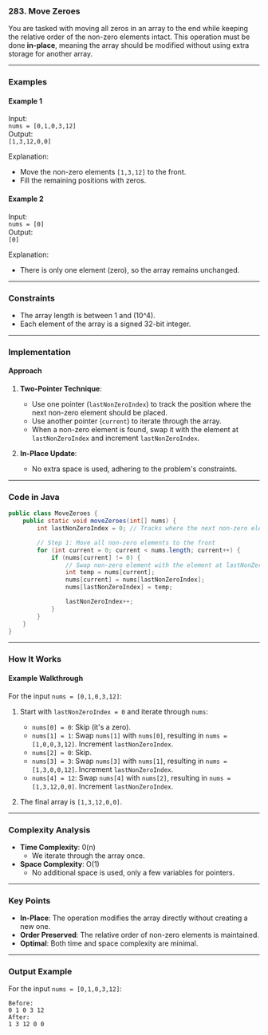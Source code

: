 ### 283. Move Zeroes

You are tasked with moving all zeros in an array to the end while keeping the relative order of the non-zero elements
intact. This operation must be done **in-place**, meaning the array should be modified without using extra storage for
another array.

---

### Examples

#### Example 1

Input:  
`nums = [0,1,0,3,12]`  
Output:  
`[1,3,12,0,0]`

Explanation:

- Move the non-zero elements `[1,3,12]` to the front.
- Fill the remaining positions with zeros.

#### Example 2

Input:  
`nums = [0]`  
Output:  
`[0]`

Explanation:

- There is only one element (zero), so the array remains unchanged.

---

### Constraints

- The array length is between 1 and \(10^4\).
- Each element of the array is a signed 32-bit integer.

---

### Implementation

#### Approach

1. **Two-Pointer Technique**:
    - Use one pointer (`lastNonZeroIndex`) to track the position where the next non-zero element should be placed.
    - Use another pointer (`current`) to iterate through the array.
    - When a non-zero element is found, swap it with the element at `lastNonZeroIndex` and increment `lastNonZeroIndex`.

2. **In-Place Update**:
    - No extra space is used, adhering to the problem's constraints.

---

### Code in Java

```java
public class MoveZeroes {
    public static void moveZeroes(int[] nums) {
        int lastNonZeroIndex = 0; // Tracks where the next non-zero element should go

        // Step 1: Move all non-zero elements to the front
        for (int current = 0; current < nums.length; current++) {
            if (nums[current] != 0) {
                // Swap non-zero element with the element at lastNonZeroIndex
                int temp = nums[current];
                nums[current] = nums[lastNonZeroIndex];
                nums[lastNonZeroIndex] = temp;

                lastNonZeroIndex++;
            }
        }
    }
}
```

---

### How It Works

#### Example Walkthrough

For the input `nums = [0,1,0,3,12]`:

1. Start with `lastNonZeroIndex = 0` and iterate through `nums`:
    - `nums[0] = 0`: Skip (it's a zero).
    - `nums[1] = 1`: Swap `nums[1]` with `nums[0]`, resulting in `nums = [1,0,0,3,12]`. Increment `lastNonZeroIndex`.
    - `nums[2] = 0`: Skip.
    - `nums[3] = 3`: Swap `nums[3]` with `nums[1]`, resulting in `nums = [1,3,0,0,12]`. Increment `lastNonZeroIndex`.
    - `nums[4] = 12`: Swap `nums[4]` with `nums[2]`, resulting in `nums = [1,3,12,0,0]`. Increment `lastNonZeroIndex`.

2. The final array is `[1,3,12,0,0]`.

---

### Complexity Analysis

- **Time Complexity**: 0(n)
    - We iterate through the array once.
- **Space Complexity**: O(1)
    - No additional space is used, only a few variables for pointers.

---

### Key Points

- **In-Place**: The operation modifies the array directly without creating a new one.
- **Order Preserved**: The relative order of non-zero elements is maintained.
- **Optimal**: Both time and space complexity are minimal.

---

### Output Example

For the input `nums = [0,1,0,3,12]`:

```
Before: 
0 1 0 3 12 
After: 
1 3 12 0 0 
```